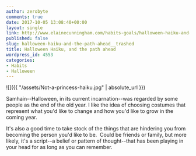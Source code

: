 ```yaml
---
author: zerobyte
comments: true
date: 2017-10-05 13:08:40+00:00
layout: single
link: http://www.elainecunningham.com/habits-goals/halloween-haiku-and-the-path-ahead__trashed/
published: false
slug: halloween-haiku-and-the-path-ahead__trashed
title: Halloween Haiku, and the path ahead
wordpress_id: 4553
categories:
- Habits
- Halloween
---
```


![]({{ "/assets/Not-a-princess-haiku.jpg" | absolute_url }})




Samhain--Halloween, in its current incarnation--was regarded by some people as the end of the old year. I like the idea of choosing costumes that represent what you'd like to change and how you'd like to grow in the coming year.




It's also a good time to take stock of the things that are hindering you from becoming the person you'd like to be.  Could be friends or family, but more likely, it's a script--a belief or pattern of thought--that has been playing in your head for as long as you can remember.
